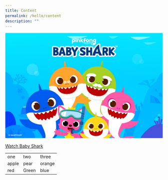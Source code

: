 ```yaml
---
title: Content
permalink: /hello/content
description: ""
---
```

![](/images/babyshark.jpg)

[Watch Baby Shark](https://www.youtube.com/watch?v=XqZsoesa55w)


<table>
  <tr>
    <td>one</td>
    <td>two</td>
    <td>three</td>
  </tr>
  <tr>
    <td>apple</td>
    <td>pear</td>
    <td>orange</td>
  </tr>
  <tr>
    <td>red</td>
    <td>Green</td>
    <td>blue</td>
  </tr>
</table>
